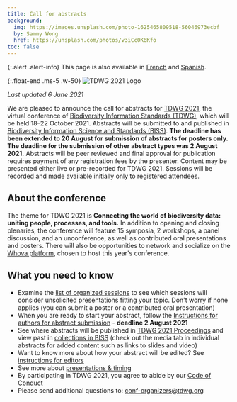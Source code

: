 ```yaml
---
title: Call for abstracts
background:
  img: https://images.unsplash.com/photo-1625465809518-56046973ecbf
  by: Sammy Wong
  href: https://unsplash.com/photos/v3iCc0K6Kfo
toc: false
---
```


{:.alert .alert-info}
This page is also available in [French](/conferences/2021/fr/appel-a-participation/) and [Spanish](/conferences/2021/es/envio-de-resumenes/).

{:.float-end .ms-5 .w-50}
![TDWG 2021 Logo](https://static.tdwg.org/conferences/2021/logos/TDWG2021_logo-plant_400w.png)

_Last updated 6 June 2021_

We are pleased to announce the call for abstracts for [TDWG 2021](/conferences/2021/), the virtual conference of [Biodiversity Information Standards (TDWG)](/), which will be held 18–22 October 2021. Abstracts will be submitted to and published in [Biodiversity Information Science and Standards (BISS)](https://biss.pensoft.net/). **The deadline has been extended to 20 August for submission of abstracts for posters only. The deadline for the submission of other abstract types was 2 August 2021.** Abstracts will be peer reviewed and final approval for publication requires payment of any registration fees by the presenter. Content may be presented either live or pre-recorded for TDWG 2021. Sessions will be recorded and made available initially only to registered attendees.

## About the conference

The theme for TDWG 2021 is **Connecting the world of biodiversity data: uniting people, processes, and tools.** In addition to opening and closing plenaries, the conference will feature 15 symposia, 2 workshops, a panel discussion, and an unconference, as well as contributed oral presentations and posters. There will also be opportunities to network and socialize on the [Whova platform](https://whova.com/), chosen to host this year's conference.

## What you need to know

- Examine the [list of organized sessions](/conferences/2021/session-list/) to see which sessions will consider unsolicited presentations fitting your topic. Don't worry if none applies (you can submit a poster or a contributed oral presentation)
- When you are ready to start your abstract, follow the [Instructions for authors for abstract submission](/conferences/2021/instructions-for-abstract-submission/) - **deadline 2 August 2021**
- See where abstracts will be published in [TDWG 2021 Proceedings](https://biss.pensoft.net/collection/293/) and view past in [collections in BISS](https://biss.pensoft.net/collections/) (check out the media tab in individual abstracts for added content such as links to slides and video)
- Want to know more about how your abstract will be edited? See [instructions for editors](/conferences/2021/instructions-for-editors/)
- See more about [presentations & timing](/conferences/2021/presentation-info/)
- By participating in TDWG 2021, you agree to abide by our [Code of Conduct](/about/code-of-conduct/)
- Please send additional questions to: <conf-organizers@tdwg.org>
